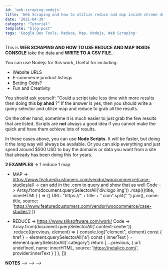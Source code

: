 ```yaml
---
id: 'web-scraping-nodejs'
title: 'Web Scraping and how to utilize reduce and map inside chrome dev tool'
date: '2021-04-30'
category: "Tutorial"
template: "blog-post"
tags: 'Google Dev Tools, Reduce, Map, Nodejs, Web Scraping'
---
```


This is **WEB SCRAPING AND HOW TO USE REDUCE AND MAP INSIDE CONSOLE** take the data and **WRITE TO A CSV FILE.**.

You can use Nodejs for this work, Useful for including:

- Website URLS
- E-commerce product listings
- Betting Odds?
- Fun and Creativity

You should ask yourself: "Could a script take less time with more results then doing this **by ahnd** ?" If the answer is yes, then you should write a query selector and utilize map and reduce to grab all the results.

On the other hand, sometime it is much easier to just grab the few results that are listed. Scripts are **not** always a good idea if you cannot make the quick and have them achieve lots of results.

In these cases above, you can use **Node Scripts**. It will be faster, but doing it the long way will always be available. Or you can skip everything and just spend around $500 USD to buy the domains or data you want from a site that already has been doing this for years.

**2 EXAMPLES ->** 1 reduce 1 map 
 - MAP -> https://www.featuredcustomers.com/vendor/woocommerce/case-studies/all	-> can add in the .com to query and show that as well
Code -> 
Array.from(document.querySelectorAll('div.logo img'))
    .map(({title, innerHTML} ) => ({ URL: "https://" + title + ".com".split(" ").join(), name: title, source: 'https://www.featuredcustomers.com/vendor/woocommerce/case-studies'} ))

 - REDUCE -> https://www.silksoftware.com/work/
Code -> 
Array.from(document.querySelectorAll('.content-center'))
    .reduce((previous, element) => {
    console.log("element", element)
      const { href } = element.querySelectorAll('a')
      const { innerText } = element.querySelectorAll('.category')
      return [
        ...previous,
          { url: undefined, name: innerHTML, source: 'https://netalico.com/', provider:innerText }
        ]
    }, [])

**NOTES** —> —> —>  